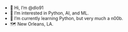 - 👋 Hi, I’m @dlo91
- 👀 I’m interested in Python, AI, and ML. 
- 🌱 I’m currently learning Python, but very much a n00b.
- 🗺️ New Orleans, LA.

<!---
dlo91/dlo91 is a ✨ special ✨ repository because its `README.md` (this file) appears on your GitHub profile.
You can click the Preview link to take a look at your changes.
--->
